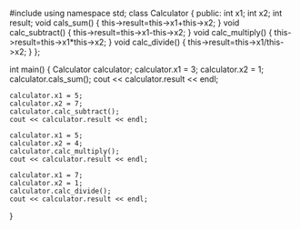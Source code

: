 #include <iostream>
using namespace std;
class Calculator
{ public:
	int x1;
	int x2;
	int result;
	void cals_sum()
	{
		this->result=this->x1+this->x2;
	}
	void calc_subtract()
	{
		this->result=this->x1-this->x2;	
	}
	void calc_multiply()
	{
		this->result=this->x1*this->x2;	
	}
	void calc_divide()
	{
		this->result=this->x1/this->x2;	
	}
};

int main()
{
	Calculator calculator;
	calculator.x1 = 3;
	calculator.x2 = 1;
	calculator.cals_sum();
	cout << calculator.result << endl;
	
	calculator.x1 = 5;
	calculator.x2 = 7;
	calculator.calc_subtract();
	cout << calculator.result << endl;
	
	calculator.x1 = 5;
	calculator.x2 = 4;
	calculator.calc_multiply();
	cout << calculator.result << endl;
	
	calculator.x1 = 7;
	calculator.x2 = 1;
	calculator.calc_divide();
	cout << calculator.result << endl;
}
